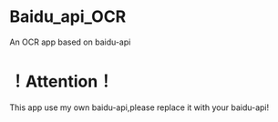 # Baidu_api_OCR
 An OCR app based on baidu-api
# ！Attention！
 This app use my own baidu-api,please replace it with your baidu-api!
